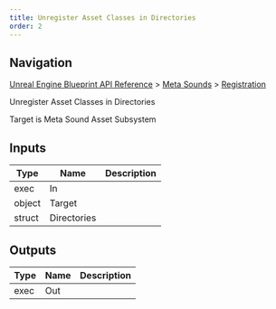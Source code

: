 ```yaml
---
title: Unregister Asset Classes in Directories
order: 2
---
```

## Navigation

[Unreal Engine Blueprint API Reference](https://dev.epicgames.com/documentation/en-us/unreal-engine/BlueprintAPI) > [Meta Sounds](https://dev.epicgames.com/documentation/en-us/unreal-engine/BlueprintAPI/MetaSounds) > [Registration](https://dev.epicgames.com/documentation/en-us/unreal-engine/BlueprintAPI/MetaSounds/Registration)

Unregister Asset Classes in Directories

Target is Meta Sound Asset Subsystem

## Inputs

| Type | Name | Description |
| --- | --- | --- |
| exec | In |  |
| object | Target |  |
| struct | Directories |  |

## Outputs

| Type | Name | Description |
| --- | --- | --- |
| exec | Out |  |

